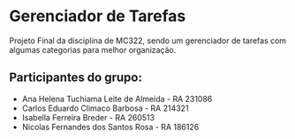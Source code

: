 # Gerenciador de Tarefas
Projeto Final da disciplina de MC322, sendo um gerenciador de tarefas com algumas categorias para melhor organização.

## Participantes do grupo:
- Ana Helena Tuchiama Leite de Almeida - RA 231086
- Carlos Eduardo Climaco Barbosa - RA 214321
- Isabella Ferreira Breder - RA 260513
- Nicolas Fernandes dos Santos Rosa - RA 186126

